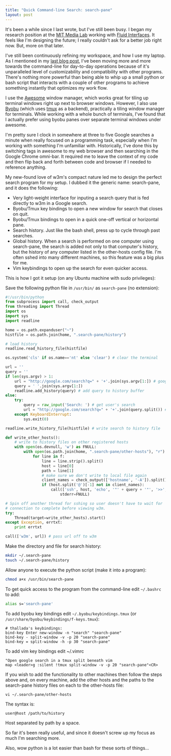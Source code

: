 ```yaml
---
title: "Quick Command-line Search: search-pane"
layout: post
---
```


It's been a while since I last wrote, but I've still been busy. I began my
research position at the [MIT Media Lab](http://media.mit.edu) working with
[Fluid Interfaces](http://fluid.media.mit.edu). It feels like I'm designing the
future; I really couldn't ask for a better job right now. But, more on that
later.

I've still been continuously refining my workspace, and how I use my laptop. As
I mentioned in my [last blog post](/blog/w3m-reddit), I've been moving more and more towards the
command-line for day-to-day operations because of it's unparalleled level of
customizability and compatibility with other programs. There's nothing more
powerful than being able to whip up a small python or bash script that interacts
with a couple of other programs to achieve something instantly that optimizes my
work flow.

I use the [Awesome](http://awesome.naquadah.org/) window manager, which works
great for tiling up terminal windows right up next to browser windows. However,
I also use [Byobu](http://byobu.co/) (which uses
[tmux](http://tmux.sourceforge.net) as a backend), practically a tiling window
manager for terminals. While working with a whole bunch of terminals, I've found
that I actually prefer using byobu panes over separate terminal windows under
awesome.

I'm pretty sure I clock in somewhere at three to five Google searches a minute
when really focused on a programming task, especially when I'm working with
something I'm unfamiliar with. Historically, I've done this by switching tags in
awesome to my web browser and then searching in the Google Chrome omni-bar. It
required me to leave the context of my code and then flip back and forth between
code and browser if I needed to reference anything.

My new-found love of w3m's compact nature led me to design the perfect search
program for my setup. I dubbed it the generic name: search-pane, and it does the
following:

* Very light-weight interface for inputing a search query that is fed directly
  to w3m in a Google search.
* Byobu/Tmux key bindings to open a new window for search that closes on quit.
* Byobu/Tmux bindings to open in a quick one-off vertical or horizontal pane.
* Search history. Just like the bash shell, press up to cycle through past
  searches.
* Global history. When a search is performed on one computer using search-pane,
  the search is added not only to that computer's history, but the history of
  any computer listed in the other-hosts config file. I'm often sshed into many
  different machines, so this feature was a big plus for me.
* Vim keybindings to open up the search for even quicker access.

This is how I got it setup (on any Ubuntu machine with sudo privileges):

Save the following python file in `/usr/bin/` as `search-pane` (no extension):

```python
#!/usr/bin/python
from subprocess import call, check_output
from threading import Thread
import os
import sys
import readline

home = os.path.expanduser("~")
histfile = os.path.join(home, ".search-pane/history")

# load history
readline.read_history_file(histfile)

os.system('cls' if os.name=='nt' else 'clear') # clear the terminal

url = ''
query = ''
if len(sys.argv) > 1:
    url = "http://google.com/search?q=" + '+'.join(sys.argv[1:]) # google url
    query = ' '.join(sys.argv[1:])
    readline.add_history(query) # add query to history buffer
else:
    try:
        query = raw_input('Search: ') # get user's search
        url = "http://google.com/search?q=" + '+'.join(query.split()) # google
    except KeyboardInterrupt:
        sys.exit(0)

readline.write_history_file(histfile) # write search to history file

def write_other_hosts():
    # write to history files on other registered hosts
    with open(os.devnull, 'w') as FNULL:
        with open(os.path.join(home, ".search-pane/other-hosts"), "r") as f:
            for line in f:
                line = line.strip().split()
                host = line[0]
                path = line[1]
                # make sure we don't write to local file again
                client_names = check_output(['hostname', '-A']).split()
                if (host.split('@')[-1] not in client_names):
                    call(['ssh', host, 'echo', '"' + query + '"', '>>', path],
                        stderr=FNULL)

# Spin off another thread for sshing so user doesn't have to wait for
# connection to complete before viewing w3m.
try:
    Thread(target=write_other_hosts).start()
except Exception, errtxt:
    print errtxt

call(['w3m', url]) # pass url off to w3m
```

Make the directory and file for search history:

```bash
mkdir ~/.search-pane
touch ~/.search-pane/history
```

Allow anyone to execute the python script (make it into a program):

```bash
chmod a+x /usr/bin/search-pane
```

To get quick access to the program from the command-line edit `~/.bashrc` to
add:

```bash
alias s='search-pane'
```

To add byobu key bindings edit `~/.byobu/keybindings.tmux` (or `/usr/share/byobu/keybindings/f-keys.tmux`):

    # thallada's keybindings:
    bind-key Enter new-window -n "search" "search-pane"
    bind-key - split-window -v -p 20 "search-pane"
    bind-key = split-window -h -p 30 "search-pane"

To add vim key bindings edit ~/.vimrc

    "Open google search in a tmux split beneath vim
    map <leader>g :silent !tmux split-window -v -p 20 "search-pane"<CR>

If you wish to add the functionality to other machines then follow the steps
above and, on every machine, add the other hosts and the paths to the
search-pane history files on each to the other-hosts file:

    vi ~/.search-pane/other-hosts

The syntax is:

    user@host /path/to/history

Host separated by path by a space.

So far it's been really useful, and since it doesn't screw up my focus as much
I'm searching more.

Also, wow python is a lot easier than bash for these sorts of things...
